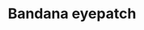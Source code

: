 ---
layout: item
title: Bandana eyepatch
item-id: 8925
datatable: true
id: 8925
name: "Bandana eyepatch"
members: true
lowalch: 40
highalch: 60
examine: "Essential pirate wear."
monsters:
  - id: 561
    name: "Sorebones"
    members: true
    combat_level: 57
    wiki_url: "https://oldschool.runescape.wiki/w/Sorebones"
    drops:
      - quantity: "1"
        rarity: 0.0390625
        drop_requirements: null
  - id: 563
    name: "Zombie pirate"
    members: true
    combat_level: 57
    wiki_url: "https://oldschool.runescape.wiki/w/Zombie_pirate#7"
    drops:
      - quantity: "1"
        rarity: 0.0390625
        drop_requirements: null
---